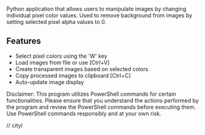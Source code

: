 Python application that allows users to manipulate images by changing individual pixel color values.
Used to remove background from images by setting selected pixel alpha values to 0.


## Features

- Select pixel colors using the 'W' key
- Load images from file or use [Ctrl+V]
- Create transparent images based on selected colors
- Copy processed images to clipboard [Ctrl+C]
- Auto-update image display

Disclaimer: This program utilizes PowerShell commands for certain functionalities.
            Please ensure that you understand the actions performed by the program and review the 
            PowerShell commands before executing them. Use PowerShell commands responsibly and at your own risk.

// cityl
